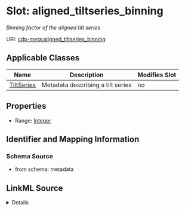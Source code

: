 

# Slot: aligned_tiltseries_binning


_Binning factor of the aligned tilt series_



URI: [cdp-meta:aligned_tiltseries_binning](metadataaligned_tiltseries_binning)



<!-- no inheritance hierarchy -->





## Applicable Classes

| Name | Description | Modifies Slot |
| --- | --- | --- |
| [TiltSeries](TiltSeries.md) | Metadata describing a tilt series |  no  |







## Properties

* Range: [Integer](Integer.md)





## Identifier and Mapping Information







### Schema Source


* from schema: metadata




## LinkML Source

<details>
```yaml
name: aligned_tiltseries_binning
description: Binning factor of the aligned tilt series
from_schema: metadata
exact_mappings:
- cdp-common:tiltseries_aligned_tiltseries_binning
rank: 1000
alias: aligned_tiltseries_binning
owner: TiltSeries
domain_of:
- TiltSeries
range: integer
inlined: true
inlined_as_list: true

```
</details>